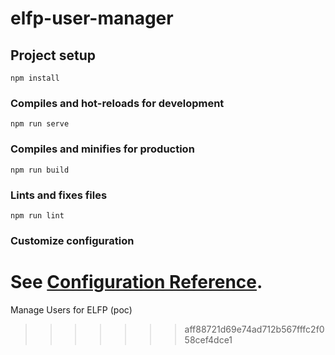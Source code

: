 # elfp-user-manager

## Project setup
```
npm install
```

### Compiles and hot-reloads for development
```
npm run serve
```

### Compiles and minifies for production
```
npm run build
```

### Lints and fixes files
```
npm run lint
```

### Customize configuration
See [Configuration Reference](https://cli.vuejs.org/config/).
=======
Manage Users for ELFP (poc)
>>>>>>> aff88721d69e74ad712b567fffc2f058cef4dce1
